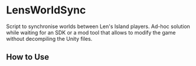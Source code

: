 # LensWorldSync



Script to synchronise worlds between Len's Island players. Ad-hoc solution while waiting for an SDK or a mod tool that allows to modify the game without decompiling the Unity files.

## How to Use

